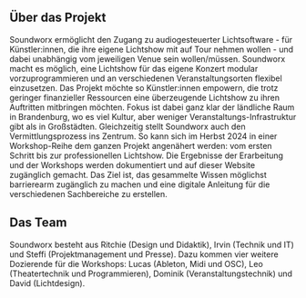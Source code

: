 ## Über das Projekt

Soundworx ermöglicht den Zugang zu audiogesteuerter Lichtsoftware - für Künstler:innen, die ihre eigene Lichtshow mit auf Tour nehmen wollen - und dabei unabhängig vom jeweiligen Venue sein wollen/müssen. Soundworx macht es möglich, eine Lichtshow für das eigene Konzert modular vorzuprogrammieren und an verschiedenen Veranstaltungsorten flexibel einzusetzen. Das Projekt möchte so Künstler:innen empowern, die trotz geringer finanzieller Ressourcen eine überzeugende Lichtshow zu ihren Auftritten mitbringen möchten. Fokus ist dabei ganz klar der ländliche Raum in Brandenburg, wo es viel Kultur, aber weniger Veranstaltungs-Infrastruktur gibt als in Großstädten. Gleichzeitig stellt Soundworx auch den Vermittlungsprozess ins Zentrum. So kann sich im Herbst 2024 in einer Workshop-Reihe dem ganzen Projekt angenähert werden: vom ersten Schritt bis zur professionellen Lichtshow. Die Ergebnisse der Erarbeitung und der Workshops werden dokumentiert und auf dieser Website zugänglich gemacht. Das Ziel ist, das gesammelte Wissen möglichst barrierearm zugänglich zu machen und eine digitale Anleitung für die verschiedenen Sachbereiche zu erstellen.

## Das Team

Soundworx besteht aus Ritchie (Design und Didaktik), Irvin (Technik und IT) und Steffi (Projektmanagement und Presse). Dazu kommen vier weitere Dozierende für die Workshops: Lucas (Ableton, Midi und OSC), Leo (Theatertechnik und Programmieren), Dominik (Veranstaltungstechnik) und David (Lichtdesign).
